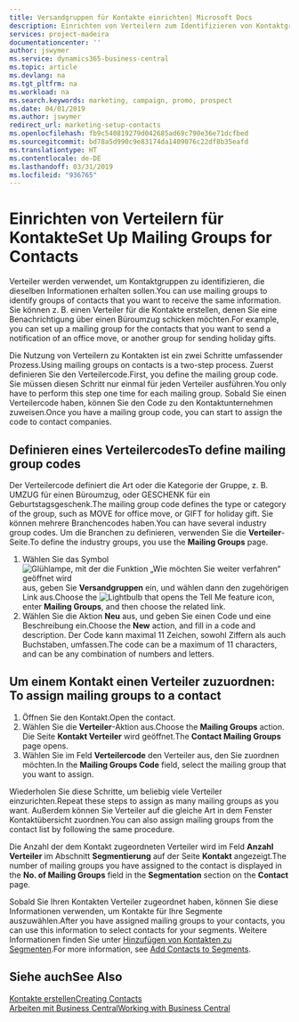 ```yaml
---
title: Versandgruppen für Kontakte einrichten| Microsoft Docs
description: Einrichten von Verteilern zum Identifizieren von Kontaktgruppen, denen die gleichen Informationen zugehen sollen, z. B. Marketingkampagnen oder Promotionen.
services: project-madeira
documentationcenter: ''
author: jswymer
ms.service: dynamics365-business-central
ms.topic: article
ms.devlang: na
ms.tgt_pltfrm: na
ms.workload: na
ms.search.keywords: marketing, campaign, promo, prospect
ms.date: 04/01/2019
ms.author: jswymer
redirect_url: marketing-setup-contacts
ms.openlocfilehash: fb9c540819279d042685ad69c790e36e71dcfbed
ms.sourcegitcommit: bd78a5d990c9e83174da1409076c22df8b35eafd
ms.translationtype: HT
ms.contentlocale: de-DE
ms.lasthandoff: 03/31/2019
ms.locfileid: "936765"
---
```

# <a name="set-up-mailing-groups-for-contacts"></a><span data-ttu-id="f7951-103">Einrichten von Verteilern für Kontakte</span><span class="sxs-lookup"><span data-stu-id="f7951-103">Set Up Mailing Groups for Contacts</span></span>
<span data-ttu-id="f7951-104">Verteiler werden verwendet, um Kontaktgruppen zu identifizieren, die dieselben Informationen erhalten sollen.</span><span class="sxs-lookup"><span data-stu-id="f7951-104">You can use mailing groups to identify groups of contacts that you want to receive the same information.</span></span> <span data-ttu-id="f7951-105">Sie können z. B. einen Verteiler für die Kontakte erstellen, denen Sie eine Benachrichtigung über einen Büroumzug schicken möchten.</span><span class="sxs-lookup"><span data-stu-id="f7951-105">For example, you can set up a mailing group for the contacts that you want to send a notification of an office move, or another group for sending holiday gifts.</span></span>

<span data-ttu-id="f7951-106">Die Nutzung von Verteilern zu Kontakten ist ein zwei Schritte umfassender Prozess.</span><span class="sxs-lookup"><span data-stu-id="f7951-106">Using mailing groups on contacts is a two-step process.</span></span> <span data-ttu-id="f7951-107">Zuerst definieren Sie den Verteilercode.</span><span class="sxs-lookup"><span data-stu-id="f7951-107">First, you define the mailing group code.</span></span> <span data-ttu-id="f7951-108">Sie müssen diesen Schritt nur einmal für jeden Verteiler ausführen.</span><span class="sxs-lookup"><span data-stu-id="f7951-108">You only have to perform this step one time for each mailing group.</span></span> <span data-ttu-id="f7951-109">Sobald Sie einen Verteilercode haben, können Sie den Code zu den Kontaktunternehmen zuweisen.</span><span class="sxs-lookup"><span data-stu-id="f7951-109">Once you have a mailing group code, you can start to assign the code to contact companies.</span></span>

## <a name="to-define-mailing-group-codes"></a><span data-ttu-id="f7951-110">Definieren eines Verteilercodes</span><span class="sxs-lookup"><span data-stu-id="f7951-110">To define mailing group codes</span></span>
<span data-ttu-id="f7951-111">Der Verteilercode definiert die Art oder die Kategorie der Gruppe, z. B. UMZUG für einen Büroumzug, oder GESCHENK für ein Geburtstagsgeschenk.</span><span class="sxs-lookup"><span data-stu-id="f7951-111">The mailing group code defines the type or category of the group, such as MOVE for office move, or GIFT for holiday gift.</span></span> <span data-ttu-id="f7951-112">Sie können mehrere Branchencodes haben.</span><span class="sxs-lookup"><span data-stu-id="f7951-112">You can have several industry group codes.</span></span> <span data-ttu-id="f7951-113">Um die Branchen zu definieren, verwenden Sie die **Verteiler**-Seite.</span><span class="sxs-lookup"><span data-stu-id="f7951-113">To define the industry groups, you use the **Mailing Groups** page.</span></span>

1. <span data-ttu-id="f7951-114">Wählen Sie das Symbol ![Glühlampe, mit der die Funktion „Wie möchten Sie weiter verfahren“ geöffnet wird](media/ui-search/search_small.png "Wie möchten Sie weiter verfahren?") aus, geben Sie **Versandgruppen** ein, und wählen dann den zugehörigen Link aus.</span><span class="sxs-lookup"><span data-stu-id="f7951-114">Choose the ![Lightbulb that opens the Tell Me feature](media/ui-search/search_small.png "Tell me what you want to do") icon, enter **Mailing Groups**, and then choose the related link.</span></span>
2. <span data-ttu-id="f7951-115">Wählen Sie die Aktion **Neu** aus, und geben Sie einen Code und eine Beschreibung ein.</span><span class="sxs-lookup"><span data-stu-id="f7951-115">Choose the **New** action, and fill in a code and description.</span></span> <span data-ttu-id="f7951-116">Der Code kann maximal 11 Zeichen, sowohl Ziffern als auch Buchstaben, umfassen.</span><span class="sxs-lookup"><span data-stu-id="f7951-116">The code can be a maximum of 11 characters, and can be any combination of numbers and letters.</span></span>

## <span data-ttu-id="f7951-117"><a name="AssignMailGroupContact">Um einem Kontakt einen Verteiler zuzuordnen:</a></span><span class="sxs-lookup"><span data-stu-id="f7951-117"><a name="AssignMailGroupContact"></a> To assign mailing groups to a contact</span></span>
1. <span data-ttu-id="f7951-118">Öffnen Sie den Kontakt.</span><span class="sxs-lookup"><span data-stu-id="f7951-118">Open the contact.</span></span>
2. <span data-ttu-id="f7951-119">Wählen Sie die **Verteiler**-Aktion aus.</span><span class="sxs-lookup"><span data-stu-id="f7951-119">Choose the **Mailing Groups** action.</span></span> <span data-ttu-id="f7951-120">Die Seite **Kontakt Verteiler** wird geöffnet.</span><span class="sxs-lookup"><span data-stu-id="f7951-120">The **Contact Mailing Groups** page opens.</span></span>
3. <span data-ttu-id="f7951-121">Wählen Sie im Feld **Verteilercode** den Verteiler aus, den Sie zuordnen möchten.</span><span class="sxs-lookup"><span data-stu-id="f7951-121">In the **Mailing Groups Code** field, select the mailing group that you want to assign.</span></span>

<span data-ttu-id="f7951-122">Wiederholen Sie diese Schritte, um beliebig viele Verteiler einzurichten.</span><span class="sxs-lookup"><span data-stu-id="f7951-122">Repeat these steps to assign as many mailing groups as you want.</span></span> <span data-ttu-id="f7951-123">Außerdem können Sie Verteiler auf die gleiche Art in dem Fenster Kontaktübersicht zuordnen.</span><span class="sxs-lookup"><span data-stu-id="f7951-123">You can also assign mailing groups from the contact list by following the same procedure.</span></span>

<span data-ttu-id="f7951-124">Die Anzahl der dem Kontakt zugeordneten Verteiler wird im Feld **Anzahl Verteiler** im Abschnitt **Segmentierung** auf der Seite **Kontakt** angezeigt.</span><span class="sxs-lookup"><span data-stu-id="f7951-124">The number of mailing groups you have assigned to the contact is displayed in the **No. of Mailing Groups** field in the **Segmentation** section on the **Contact** page.</span></span>

<span data-ttu-id="f7951-125">Sobald Sie Ihren Kontakten Verteiler zugeordnet haben, können Sie diese Informationen verwenden, um Kontakte für Ihre Segmente auszuwählen.</span><span class="sxs-lookup"><span data-stu-id="f7951-125">After you have assigned mailing groups to your contacts, you can use this information to select contacts for your segments.</span></span> <span data-ttu-id="f7951-126">Weitere Informationen finden Sie unter [Hinzufügen von Kontakten zu Segmenten](marketing-add-contact-segment.md).</span><span class="sxs-lookup"><span data-stu-id="f7951-126">For more information, see [Add Contacts to Segments](marketing-add-contact-segment.md).</span></span>

## <a name="see-also"></a><span data-ttu-id="f7951-127">Siehe auch</span><span class="sxs-lookup"><span data-stu-id="f7951-127">See Also</span></span>
[<span data-ttu-id="f7951-128">Kontakte erstellen</span><span class="sxs-lookup"><span data-stu-id="f7951-128">Creating Contacts</span></span>](marketing-create-contact-companies.md)  
[<span data-ttu-id="f7951-129">Arbeiten mit Business Central</span><span class="sxs-lookup"><span data-stu-id="f7951-129">Working with Business Central</span></span>](ui-work-product.md)
